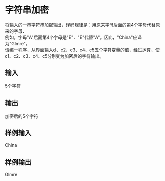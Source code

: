  # 字符串加密  
  
 将输入的一串字符串加密输出，译码规律是：用原来字母后面的第4个字母代替原来的字母．  
 例如，字母"A"后面第4个字母是"E"．"E"代替"A"。因此，"China"应译为"Glmre"。  
 请编一程序，从界面输入cl、c2、c3、c4、c5五个字符变量的值，经过运算，使c1、c2、c3、c4、c5分别变为加密后的字符输出。  
 ## 输入  
 5个字符  
 ## 输出  
 加密后的5个字符  
 ## 样例输入  
 China  
 ## 样例输出  
 Glmre  
   
  
